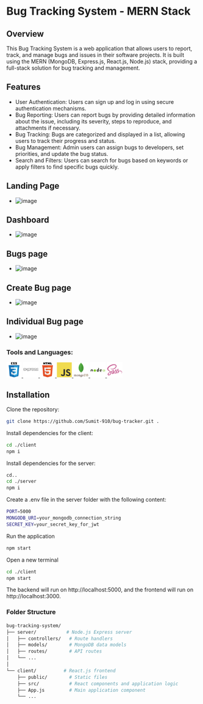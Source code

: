 # Bug Tracking System - MERN Stack

## Overview

This Bug Tracking System is a web application that allows users to report, track, and manage bugs and issues in their software projects. It is built using the MERN (MongoDB, Express.js, React.js, Node.js) stack, providing a full-stack solution for bug tracking and management.

## Features

- User Authentication: Users can sign up and log in using secure authentication mechanisms.
- Bug Reporting: Users can report bugs by providing detailed information about the issue, including its severity, steps to reproduce, and   attachments if necessary.
- Bug Tracking: Bugs are categorized and displayed in a list, allowing users to track their progress and status.
- Bug Management: Admin users can assign bugs to developers, set priorities, and update the bug status.
- Search and Filters: Users can search for bugs based on keywords or apply filters to find specific bugs quickly.

## Landing Page

- ![image](https://user-images.githubusercontent.com/59837325/125426848-39db8eeb-3e84-424d-869c-5b344ba55ba1.png)

## Dashboard

- ![image](https://user-images.githubusercontent.com/59837325/125428224-08fcf962-46af-470a-abae-aaa893d2e0c7.png)

## Bugs page

- ![image](https://user-images.githubusercontent.com/59837325/125428224-08fcf962-46af-470a-abae-aaa893d2e0c7.png)

## Create Bug page

- ![image](https://user-images.githubusercontent.com/59837325/125428224-08fcf962-46af-470a-abae-aaa893d2e0c7.png)

## Individual Bug page

- ![image](https://user-images.githubusercontent.com/59837325/125428224-08fcf962-46af-470a-abae-aaa893d2e0c7.png)

### Tools and Languages: 
<p align="left"> <a href="https://www.w3schools.com/css/" target="_blank"> <img src="https://raw.githubusercontent.com/devicons/devicon/master/icons/css3/css3-original-wordmark.svg" alt="css3" width="40" height="40"/> </a> <a href="https://expressjs.com" target="_blank"> <img src="https://raw.githubusercontent.com/devicons/devicon/master/icons/express/express-original-wordmark.svg" alt="express" width="40" height="40"/> </a> </a> <a href="https://www.w3.org/html/" target="_blank"> <img src="https://raw.githubusercontent.com/devicons/devicon/master/icons/html5/html5-original-wordmark.svg" alt="html5" width="40" height="40"/> </a> <a href="https://developer.mozilla.org/en-US/docs/Web/JavaScript" target="_blank"> <img src="https://raw.githubusercontent.com/devicons/devicon/master/icons/javascript/javascript-original.svg" alt="javascript" width="40" height="40"/> </a> <a href="https://www.mongodb.com/" target="_blank"> <img src="https://raw.githubusercontent.com/devicons/devicon/master/icons/mongodb/mongodb-original-wordmark.svg" alt="mongodb" width="40" height="40"/> </a> <a href="https://nodejs.org" target="_blank"> <img src="https://raw.githubusercontent.com/devicons/devicon/master/icons/nodejs/nodejs-original-wordmark.svg" alt="nodejs" width="40" height="40"/> </a> <a href="https://sass-lang.com" target="_blank"> <img src="https://raw.githubusercontent.com/devicons/devicon/master/icons/sass/sass-original.svg" alt="sass" width="40" height="40"/> </a></p>


## Installation

Clone the repository:

```bash
git clone https://github.com/Sumit-910/bug-tracker.git .
```
Install dependencies for the client:

```bash
cd ./client
npm i
```
Install dependencies for the server:

```bash
cd..
cd ./server
npm i
```

Create a .env file in the server folder with the following content:
```bash
PORT=5000
MONGODB_URI=your_mongodb_connection_string
SECRET_KEY=your_secret_key_for_jwt
```
Run the application
```bash
npm start
```
Open a new terminal
```bash
cd ./client
npm start
```

The backend will run on http://localhost:5000, and the frontend will run on http://localhost:3000.

### Folder Structure
```bash
bug-tracking-system/
├── server/           # Node.js Express server
│   ├── controllers/   # Route handlers
│   ├── models/        # MongoDB data models
│   ├── routes/        # API routes
│   └── ...
│
└── client/          # React.js frontend
    ├── public/        # Static files
    ├── src/           # React components and application logic
    ├── App.js         # Main application component
    └── ...
```